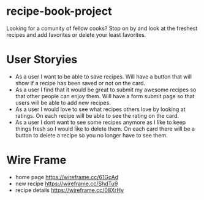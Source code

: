 # recipe-book-project

Looking for a comunity of fellow cooks? Stop on by and look at the freshest recipes and add favorites or delete your least favorites.

# User Storyies

- As a user I want to be able to save recipes. Will have a button that will show if a recipe has been saved or not on the card.
- As a user I find that it would be great to submit my awesome recipes so that other people can enjoy them. Will have a form submit page so that users will be able to add new recipes.
- As a user I would love to see what recipes others love by looking at ratings. On each recipe will be able to see the rating on the card.
- As a user I dont want to see some recipes anymore as I like to keep things fresh so I would like to delete them. On each card there will be a button to delete a recipe so you no longer have to see them.

# Wire Frame

- home page https://wireframe.cc/61GcAd
- new recipe https://wireframe.cc/ShdTu9
- recipe details https://wireframe.cc/08XrHy
